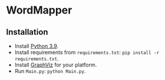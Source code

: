 # WordMapper

## Installation

- Install [Python 3.9](https://www.python.org/downloads/).
- Install requirements from `requirements.txt`: `pip install -r requirements.txt`.
- Install [GraphViz](https://graphviz.org/download/) for your platform.
- Run `Main.py`: `python Main.py`.

